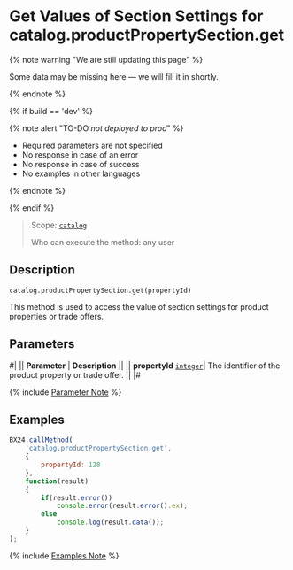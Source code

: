 # Get Values of Section Settings for catalog.productPropertySection.get

{% note warning "We are still updating this page" %}

Some data may be missing here — we will fill it in shortly.

{% endnote %}

{% if build == 'dev' %}

{% note alert "TO-DO _not deployed to prod_" %}

- Required parameters are not specified
- No response in case of an error
- No response in case of success
- No examples in other languages
  
{% endnote %}

{% endif %}

> Scope: [`catalog`](../../scopes/permissions.md)
>
> Who can execute the method: any user

## Description

```http
catalog.productPropertySection.get(propertyId)
```

This method is used to access the value of section settings for product properties or trade offers.

## Parameters

#|
|| **Parameter** | **Description** ||
|| **propertyId** 
[`integer`](../../data-types.md)| The identifier of the product property or trade offer. ||
|#

{% include [Parameter Note](../../../_includes/required.md) %}

## Examples

```javascript
BX24.callMethod(
    'catalog.productPropertySection.get',
    {
        propertyId: 128
    },
    function(result)
    {
        if(result.error())
            console.error(result.error().ex);
        else
            console.log(result.data());
    }
);
```
{% include [Examples Note](../../../_includes/examples.md) %}